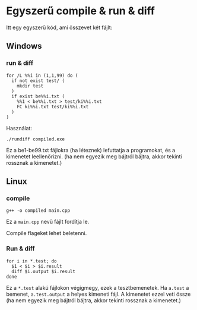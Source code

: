 # Egyszerű compile & run & diff

Itt egy egyszerű kód, ami összevet két fájlt:

## Windows

### run & diff


```batch
for /L %%i in (1,1,99) do (
  if not exist test/ (
    mkdir test
  )
  if exist be%%i.txt (
    %%1 < be%%i.txt > test/ki%%i.txt
    FC ki%%i.txt test/ki%%i.txt
  )
)
```

Használat:

`./rundiff compiled.exe`

Ez a be1-be99.txt fájlokra (ha léteznek) lefuttatja a programokat, és a kimenetet leellenőrizni. (ha nem egyezik meg bájtról bájtra, akkor tekinti rossznak a kimenetet.)

## Linux

### compile

`g++ -o compiled main.cpp`

Ez a `main.cpp` nevű fájlt fordítja le.

Compile flageket lehet beletenni.

### Run & diff

```
for i in *.test; do
  $1 < $i > $i.result
  diff $i.output $i.result
done
```

Ez a `*.test` alakú fájlokon végigmegy, ezek a tesztbemenetek. Ha `a.test` a bemenet, `a.test.output` a helyes kimeneti fájl. A kimenetet ezzel veti össze (ha nem egyezik meg bájtról bájtra, akkor tekinti rossznak a kimenetet.)
